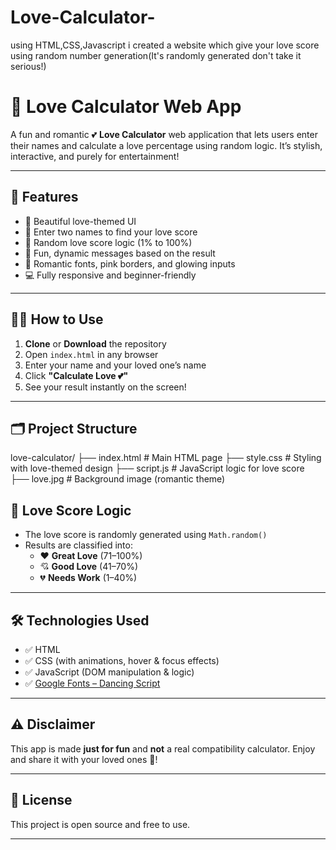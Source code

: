 # Love-Calculator-
using HTML,CSS,Javascript i created a website which give your love score using random number generation(It's randomly generated don't take it serious!)
# 💖 Love Calculator Web App

A fun and romantic 💕 **Love Calculator** web application that lets users enter their names and calculate a love percentage using random logic. It’s stylish, interactive, and purely for entertainment!

---

## 🌟 Features

- 🎀 Beautiful love-themed UI
- 💌 Enter two names to find your love score
- 🎲 Random love score logic (1% to 100%)
- 💬 Fun, dynamic messages based on the result
- 🎨 Romantic fonts, pink borders, and glowing inputs
- 💻 Fully responsive and beginner-friendly

---

## 🧑‍💻 How to Use

1. **Clone** or **Download** the repository
2. Open `index.html` in any browser
3. Enter your name and your loved one’s name
4. Click **"Calculate Love 💕"**
5. See your result instantly on the screen!

---

## 🗂 Project Structure
love-calculator/
├── index.html # Main HTML page
├── style.css # Styling with love-themed design
├── script.js # JavaScript logic for love score
├── love.jpg # Background image (romantic theme)


## 🔮 Love Score Logic

- The love score is randomly generated using `Math.random()`
- Results are classified into:
  - ❤️ **Great Love** (71–100%)
  - 💘 **Good Love** (41–70%)
  - 💔 **Needs Work** (1–40%)

---

## 🛠️ Technologies Used

- ✅ HTML
- ✅ CSS (with animations, hover & focus effects)
- ✅ JavaScript (DOM manipulation & logic)
- ✅ [Google Fonts – Dancing Script](https://fonts.google.com/specimen/Dancing+Script)

---

## ⚠️ Disclaimer

This app is made **just for fun** and **not** a real compatibility calculator. Enjoy and share it with your loved ones 💑!

---


## 📄 License

This project is open source and free to use.

---



